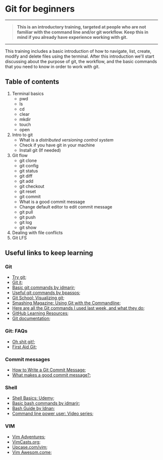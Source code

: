 # Git for beginners

---

> **This is an introductory training, targeted at people who are not familiar with the command line and/or git workflow. Keep this in mind if you already have experience working with git.**

---

This training includes a basic introduction of how to navigate, list, create, modify and delete files using the terminal. After this introduction we'll start discussing about the purpose of git, the workflow, and the basic commands that you need to know in order to work with git.

## Table of contents

1. Terminal basics
   - pwd
   - ls
   - cd
   - clear
   - mkdir
   - touch
   - open
1. Intro to git
   - What is a _distributed versioning control system_
   - Check if you have git in your machine
   - Install git (If needed)
1. Git flow
   - git clone
   - git config
   - git status
   - git diff
   - git add
   - git checkout
   - git reset
   - git commit
   - What is a good commit message
   - Change default editor to edit commit message
   - git pull
   - git push
   - git log
   - git show
1. Dealing with file conflicts
1. Git LFS


## Useful links to keep learning

### Git
- [Try git](https://try.github.io/levels/1/challenges/1);
- [Git it](https://github.com/jlord/git-it-electron);
- [Basic git commands by idmarjr](https://github.com/idmarjr/basic-git-commands);
- [Useful git commands by bpassos](https://github.com/bpassos/git-commands);
- [Git School: Visualizing git](http://git-school.github.io/visualizing-git/);
- [Smashing Magazine: Using Git with the Commandline](https://github.com/MarcoHengstenberg/git-cheatsheet);
- [Here are all the Git commands I used last week, and what they do](https://medium.freecodecamp.com/git-cheat-sheet-and-best-practices-c6ce5321f52#.itxt3zm9r);
- [GitHub Learning Resources](https://services.github.com/on-demand/resources/);
- [Git documentation](https://git-scm.com/documentation);

### Git: FAQs
- [Oh shit git!](http://ohshitgit.com);
- [First Aid Git](http://firstaidgit.io/#/);

### Commit messages
- [How to Write a Git Commit Message](https://chris.beams.io/posts/git-commit/);
- [What makes a good commit message?](https://hackernoon.com/what-makes-a-good-commit-message-995d23687ad);

### Shell
- [Shell Basics: Udemy](https://booking.udemy.com/mac-bash-terminal/learn/v4/overview);
- [Basic bash commands by idmarjr](https://github.com/idmarjr/basic-bash-commands);
- [Bash Guide by Idnan](https://github.com/Idnan/bash-guide);
- [Command line power user: Video series](http://commandlinepoweruser.com);

### VIM 
- [Vim Adventures](https://vim-adventures.com/);
- [VimCasts.org](http://vimcasts.org/);
- [Upcase.com/vim](https://thoughtbot.com/upcase/vim);
- [Vim Awesom.come](https://vimawesome.com/);
